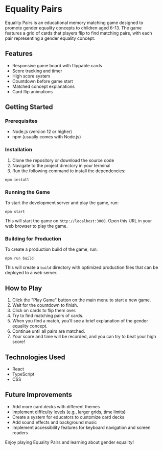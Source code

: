 # Equality Pairs

Equality Pairs is an educational memory matching game designed to promote gender equality concepts to children aged 6-13. The game features a grid of cards that players flip to find matching pairs, with each pair representing a gender equality concept.

## Features

- Responsive game board with flippable cards
- Score tracking and timer
- High score system
- Countdown before game start
- Matched concept explanations
- Card flip animations

## Getting Started

### Prerequisites

- Node.js (version 12 or higher)
- npm (usually comes with Node.js)

### Installation

1. Clone the repository or download the source code
2. Navigate to the project directory in your terminal
3. Run the following command to install the dependencies:

```
npm install
```

### Running the Game

To start the development server and play the game, run:

```
npm start
```

This will start the game on `http://localhost:3000`. Open this URL in your web browser to play the game.

### Building for Production

To create a production build of the game, run:

```
npm run build
```

This will create a `build` directory with optimized production files that can be deployed to a web server.

## How to Play

1. Click the "Play Game" button on the main menu to start a new game.
2. Wait for the countdown to finish.
3. Click on cards to flip them over.
4. Try to find matching pairs of cards.
5. When you find a match, you'll see a brief explanation of the gender equality concept.
6. Continue until all pairs are matched.
7. Your score and time will be recorded, and you can try to beat your high score!

## Technologies Used

- React
- TypeScript
- CSS

## Future Improvements

- Add more card decks with different themes
- Implement difficulty levels (e.g., larger grids, time limits)
- Create a system for educators to customize card decks
- Add sound effects and background music
- Implement accessibility features for keyboard navigation and screen readers

Enjoy playing Equality Pairs and learning about gender equality!
